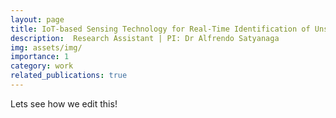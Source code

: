 ```yaml
---
layout: page
title: IoT-based Sensing Technology for Real-Time Identification of Unsaturated Soil Properties for Anticipation against Climate Change
description:  Research Assistant | PI: Dr Alfrendo Satyanaga
img: assets/img/
importance: 1
category: work
related_publications: true
---
```


Lets see how we edit this!

